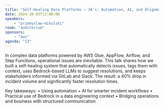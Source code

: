 ```yaml
---
title: "Self-Healing Data Platforms – 3A’s: Automation, AI, and Alignment"
date: 2024-10-03T13:00:00
speakers:
    - "przemyslaw-mikulski"
room: "auditorium"
sponsors: 
    - "aws"
agenda: "13"
---
```


In complex data platforms powered by AWS Glue, AppFlow, Airflow, and Step Functions, operational issues are inevitable. This talk shares how we built a self-healing system that automatically detects issues, tags them with context, uses Bedrock-based LLMs to suggest resolutions, and keeps stakeholders informed via GitLab and Slack. The result: a 40% drop in incident volume and significantly faster resolution times.

Key takeaways:
• Using automation + AI for smarter incident workflows
• Practical use of Bedrock in a data engineering context
• Bridging operations and business with structured communication